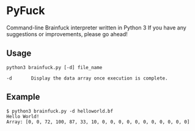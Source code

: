 # PyFuck
Command-line Brainfuck interpreter written in Python 3
If you have any suggestions or improvements, please go ahead! 

## Usage
```
python3 brainfuck.py [-d] file_name

-d       Display the data array once execution is complete.
```

## Example
```
$ python3 brainfuck.py -d helloworld.bf
Hello World!
Array: [0, 0, 72, 100, 87, 33, 10, 0, 0, 0, 0, 0, 0, 0, 0, 0, 0, 0]
```
